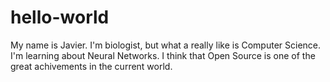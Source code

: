 # hello-world

My name is Javier. I'm biologist, but what a really like is Computer Science. I'm learning about Neural Networks. I think that Open Source is one of the great achivements in the current world.
